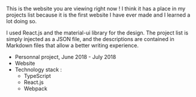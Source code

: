 This is the website you are viewing right now ! I think it has a place in my projects list because it is the first website I have ever made and I learned a lot doing so.

I used React.js and the material-ui library for the design. The project list is simply injected as a JSON file, and the descriptions are contained in Markdown files that allow a better writing experience.

+ Personnal project, June 2018 - July 2018
+ Website
+ Technology stack :
    - TypeScript
    - React.js
    - Webpack
